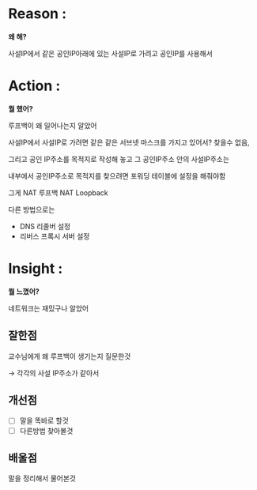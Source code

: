 # Reason : 

**왜 해?**

사설IP에서 같은 공인IP아래에 있는 사설IP로 가려고 공인IP를 사용해서

# Action : 

**뭘 했어?**

루프백이 왜 일어나는지 알았어

사설IP에서 사설IP로 가려면 같은 같은 서브넷 마스크를 가지고 있어서? 찾을수 없음,

그리고 공인 IP주소를 목적지로 작성해 놓고 그 공인IP주소 안의 사설IP주소는 

내부에서 공인IP주소로 목적지를 찾으려면 포워딩 테이블에 설정을 해줘야함

그게 NAT 루프백 NAT Loopback

다른 방법으로는

- DNS 리졸버 설정
- 리버스 프록시 서버 설정
# Insight : 

**뭘 느꼈어?**

네트워크는 재밌구나 알았어

## 잘한점

교수님에게 왜 루프백이 생기는지 질문한것

→ 각각의 사설 IP주소가 같아서

## 개선점

- [ ] 말을 똑바로 할것
- [ ] 다른방법 찾아볼것
## 배울점

말을 정리해서 물어본것
